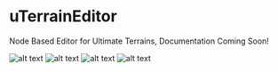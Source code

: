 # uTerrainEditor
Node Based Editor for Ultimate Terrains, Documentation Coming Soon!

![alt text](http://vigilsoft.net/uterrains/ss10.png)
![alt text](http://vigilsoft.net/uterrains/ss5.png)
![alt text](http://vigilsoft.net/uterrains/ss4.png)
![alt text](http://vigilsoft.net/uterrains/ss3.png)
